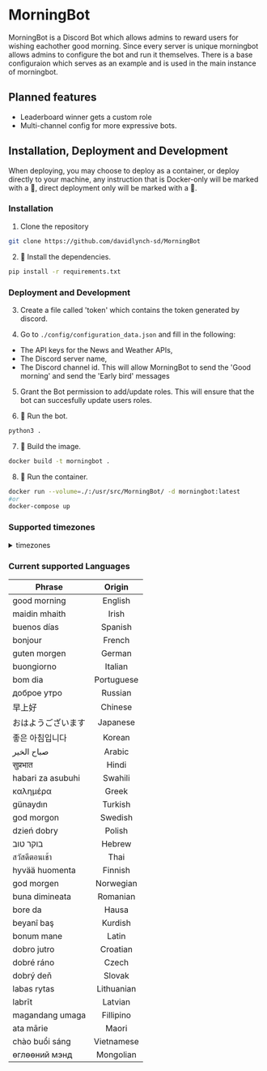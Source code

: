 # MorningBot

MorningBot is a Discord Bot which allows admins to reward users for wishing eachother good morning. Since every server is unique morningbot allows admins to configure the bot and run it themselves. There is a base configuraion which serves as an example and is used in the main instance of morningbot. 

## Planned features
- Leaderboard winner gets a custom role
- Multi-channel config for more expressive bots.

## Installation, Deployment and Development

When deploying, you may choose to deploy as a container, or deploy directly to your machine, any instruction that is Docker-only will be marked with a 🐳, direct deployment only will be marked with a 🚀.

### Installation
1. Clone the repository
```bash
git clone https://github.com/davidlynch-sd/MorningBot
```

2. 🚀 Install the dependencies.
```bash
pip install -r requirements.txt
```

### Deployment and Development

3. Create a file called 'token' which contains the token generated by discord.

4. Go to `./config/configuration_data.json` and fill in the following:
- The API keys for the News and Weather APIs,
- The Discord server name,
- The Discord channel id.
This will allow MorningBot to send the 'Good morning' and send the 'Early bird' messages

5. Grant the Bot permission to add/update roles. This will ensure that the bot can succesfully update users roles.

6. 🚀 Run the bot.

```bash
python3 .
```

7. 🐳 Build the image.

```bash
docker build -t morningbot .
```

8. 🐳 Run the container.

```bash
docker run --volume=./:/usr/src/MorningBot/ -d morningbot:latest
#or
docker-compose up
```

### Supported timezones
<details>
<summary>timezones</summary>
<br>
['Africa/Abidjan', 'Africa/Accra', 'Africa/Addis_Ababa', 'Africa/Algiers', 'Africa/Asmara', 'Africa/Asmera', 'Africa/Bamako', 'Africa/Bangui', 'Africa/Banjul', 'Africa/Bissau', 'Africa/Blantyre', 'Africa/Brazzaville', 'Africa/Bujumbura', 'Africa/Cairo', 'Africa/Casablanca', 'Africa/Ceuta', 'Africa/Conakry', 'Africa/Dakar', 'Africa/Dar_es_Salaam', 'Africa/Djibouti', 'Africa/Douala', 'Africa/El_Aaiun', 'Africa/Freetown', 'Africa/Gaborone', 'Africa/Harare', 'Africa/Johannesburg', 'Africa/Juba', 'Africa/Kampala', 'Africa/Khartoum', 'Africa/Kigali', 'Africa/Kinshasa', 'Africa/Lagos', 'Africa/Libreville', 'Africa/Lome', 'Africa/Luanda', 'Africa/Lubumbashi', 'Africa/Lusaka', 'Africa/Malabo', 'Africa/Maputo', 'Africa/Maseru', 'Africa/Mbabane', 'Africa/Mogadishu', 'Africa/Monrovia', 'Africa/Nairobi', 'Africa/Ndjamena', 'Africa/Niamey', 'Africa/Nouakchott', 'Africa/Ouagadougou', 'Africa/Porto-Novo', 'Africa/Sao_Tome', 'Africa/Timbuktu', 'Africa/Tripoli', 'Africa/Tunis', 'Africa/Windhoek', 'America/Adak', 'America/Anchorage', 'America/Anguilla', 'America/Antigua', 'America/Araguaina', 'America/Argentina/Buenos_Aires', 'America/Argentina/Catamarca', 'America/Argentina/ComodRivadavia', 'America/Argentina/Cordoba', 'America/Argentina/Jujuy', 'America/Argentina/La_Rioja', 'America/Argentina/Mendoza', 'America/Argentina/Rio_Gallegos', 'America/Argentina/Salta', 'America/Argentina/San_Juan', 'America/Argentina/San_Luis', 'America/Argentina/Tucuman', 'America/Argentina/Ushuaia', 'America/Aruba', 'America/Asuncion', 'America/Atikokan', 'America/Atka', 'America/Bahia', 'America/Bahia_Banderas', 'America/Barbados', 'America/Belem', 'America/Belize', 'America/Blanc-Sablon', 'America/Boa_Vista', 'America/Bogota', 'America/Boise', 'America/Buenos_Aires', 'America/Cambridge_Bay', 'America/Campo_Grande', 'America/Cancun', 'America/Caracas', 'America/Catamarca', 'America/Cayenne', 'America/Cayman', 'America/Chicago', 'America/Chihuahua', 'America/Ciudad_Juarez', 'America/Coral_Harbour', 'America/Cordoba', 'America/Costa_Rica', 'America/Creston', 'America/Cuiaba', 'America/Curacao', 'America/Danmarkshavn', 'America/Dawson', 'America/Dawson_Creek', 'America/Denver', 'America/Detroit', 'America/Dominica', 'America/Edmonton', 'America/Eirunepe', 'America/El_Salvador', 'America/Ensenada', 'America/Fort_Nelson', 'America/Fort_Wayne', 'America/Fortaleza', 'America/Glace_Bay', 'America/Godthab', 'America/Goose_Bay', 'America/Grand_Turk', 'America/Grenada', 'America/Guadeloupe', 'America/Guatemala', 'America/Guayaquil', 'America/Guyana', 'America/Halifax', 'America/Havana', 'America/Hermosillo', 'America/Indiana/Indianapolis', 'America/Indiana/Knox', 'America/Indiana/Marengo', 'America/Indiana/Petersburg', 'America/Indiana/Tell_City', 'America/Indiana/Vevay', 'America/Indiana/Vincennes', 'America/Indiana/Winamac', 'America/Indianapolis', 'America/Inuvik', 'America/Iqaluit', 'America/Jamaica', 'America/Jujuy', 'America/Juneau', 'America/Kentucky/Louisville', 'America/Kentucky/Monticello', 'America/Knox_IN', 'America/Kralendijk', 'America/La_Paz', 'America/Lima', 'America/Los_Angeles', 'America/Louisville', 'America/Lower_Princes', 'America/Maceio', 'America/Managua', 'America/Manaus', 'America/Marigot', 'America/Martinique', 'America/Matamoros', 'America/Mazatlan', 'America/Mendoza', 'America/Menominee', 'America/Merida', 'America/Metlakatla', 'America/Mexico_City', 'America/Miquelon', 'America/Moncton', 'America/Monterrey', 'America/Montevideo', 'America/Montreal', 'America/Montserrat', 'America/Nassau', 'America/New_York', 'America/Nipigon', 'America/Nome', 'America/Noronha', 'America/North_Dakota/Beulah', 'America/North_Dakota/Center', 'America/North_Dakota/New_Salem', 'America/Nuuk', 'America/Ojinaga', 'America/Panama', 'America/Pangnirtung', 'America/Paramaribo', 'America/Phoenix', 'America/Port-au-Prince', 'America/Port_of_Spain', 'America/Porto_Acre', 'America/Porto_Velho', 'America/Puerto_Rico', 'America/Punta_Arenas', 'America/Rainy_River', 'America/Rankin_Inlet', 'America/Recife', 'America/Regina', 'America/Resolute', 'America/Rio_Branco', 'America/Rosario', 'America/Santa_Isabel', 'America/Santarem', 'America/Santiago', 'America/Santo_Domingo', 'America/Sao_Paulo', 'America/Scoresbysund', 'America/Shiprock', 'America/Sitka', 'America/St_Barthelemy', 'America/St_Johns', 'America/St_Kitts', 'America/St_Lucia', 'America/St_Thomas', 'America/St_Vincent', 'America/Swift_Current', 'America/Tegucigalpa', 'America/Thule', 'America/Thunder_Bay', 'America/Tijuana', 'America/Toronto', 'America/Tortola', 'America/Vancouver', 'America/Virgin', 'America/Whitehorse', 'America/Winnipeg', 'America/Yakutat', 'America/Yellowknife', 'Antarctica/Casey', 'Antarctica/Davis', 'Antarctica/DumontDUrville', 'Antarctica/Macquarie', 'Antarctica/Mawson', 'Antarctica/McMurdo', 'Antarctica/Palmer', 'Antarctica/Rothera', 'Antarctica/South_Pole', 'Antarctica/Syowa', 'Antarctica/Troll', 'Antarctica/Vostok', 'Arctic/Longyearbyen', 'Asia/Aden', 'Asia/Almaty', 'Asia/Amman', 'Asia/Anadyr', 'Asia/Aqtau', 'Asia/Aqtobe', 'Asia/Ashgabat', 'Asia/Ashkhabad', 'Asia/Atyrau', 'Asia/Baghdad', 'Asia/Bahrain', 'Asia/Baku', 'Asia/Bangkok', 'Asia/Barnaul', 'Asia/Beirut', 'Asia/Bishkek', 'Asia/Brunei', 'Asia/Calcutta', 'Asia/Chita', 'Asia/Choibalsan', 'Asia/Chongqing', 'Asia/Chungking', 'Asia/Colombo', 'Asia/Dacca', 'Asia/Damascus', 'Asia/Dhaka', 'Asia/Dili', 'Asia/Dubai', 'Asia/Dushanbe', 'Asia/Famagusta', 'Asia/Gaza', 'Asia/Harbin', 'Asia/Hebron', 'Asia/Ho_Chi_Minh', 'Asia/Hong_Kong', 'Asia/Hovd', 'Asia/Irkutsk', 'Asia/Istanbul', 'Asia/Jakarta', 'Asia/Jayapura', 'Asia/Jerusalem', 'Asia/Kabul', 'Asia/Kamchatka', 'Asia/Karachi', 'Asia/Kashgar', 'Asia/Kathmandu', 'Asia/Katmandu', 'Asia/Khandyga', 'Asia/Kolkata', 'Asia/Krasnoyarsk', 'Asia/Kuala_Lumpur', 'Asia/Kuching', 'Asia/Kuwait', 'Asia/Macao', 'Asia/Macau', 'Asia/Magadan', 'Asia/Makassar', 'Asia/Manila', 'Asia/Muscat', 'Asia/Nicosia', 'Asia/Novokuznetsk', 'Asia/Novosibirsk', 'Asia/Omsk', 'Asia/Oral', 'Asia/Phnom_Penh', 'Asia/Pontianak', 'Asia/Pyongyang', 'Asia/Qatar', 'Asia/Qostanay', 'Asia/Qyzylorda', 'Asia/Rangoon', 'Asia/Riyadh', 'Asia/Saigon', 'Asia/Sakhalin', 'Asia/Samarkand', 'Asia/Seoul', 'Asia/Shanghai', 'Asia/Singapore', 'Asia/Srednekolymsk', 'Asia/Taipei', 'Asia/Tashkent', 'Asia/Tbilisi', 'Asia/Tehran', 'Asia/Tel_Aviv', 'Asia/Thimbu', 'Asia/Thimphu', 'Asia/Tokyo', 'Asia/Tomsk', 'Asia/Ujung_Pandang', 'Asia/Ulaanbaatar', 'Asia/Ulan_Bator', 'Asia/Urumqi', 'Asia/Ust-Nera', 'Asia/Vientiane', 'Asia/Vladivostok', 'Asia/Yakutsk', 'Asia/Yangon', 'Asia/Yekaterinburg', 'Asia/Yerevan', 'Atlantic/Azores', 'Atlantic/Bermuda', 'Atlantic/Canary', 'Atlantic/Cape_Verde', 'Atlantic/Faeroe', 'Atlantic/Faroe', 'Atlantic/Jan_Mayen', 'Atlantic/Madeira', 'Atlantic/Reykjavik', 'Atlantic/South_Georgia', 'Atlantic/St_Helena', 'Atlantic/Stanley', 'Australia/ACT', 'Australia/Adelaide', 'Australia/Brisbane', 'Australia/Broken_Hill', 'Australia/Canberra', 'Australia/Currie', 'Australia/Darwin', 'Australia/Eucla', 'Australia/Hobart', 'Australia/LHI', 'Australia/Lindeman', 'Australia/Lord_Howe', 'Australia/Melbourne', 'Australia/NSW', 'Australia/North', 'Australia/Perth', 'Australia/Queensland', 'Australia/South', 'Australia/Sydney', 'Australia/Tasmania', 'Australia/Victoria', 'Australia/West', 'Australia/Yancowinna', 'Brazil/Acre', 'Brazil/DeNoronha', 'Brazil/East', 'Brazil/West', 'CET', 'CST6CDT', 'Canada/Atlantic', 'Canada/Central', 'Canada/Eastern', 'Canada/Mountain', 'Canada/Newfoundland', 'Canada/Pacific', 'Canada/Saskatchewan', 'Canada/Yukon', 'Chile/Continental', 'Chile/EasterIsland', 'Cuba', 'EET', 'EST', 'EST5EDT', 'Egypt', 'Eire', 'Etc/GMT', 'Etc/GMT+0', 'Etc/GMT+1', 'Etc/GMT+10', 'Etc/GMT+11', 'Etc/GMT+12', 'Etc/GMT+2', 'Etc/GMT+3', 'Etc/GMT+4', 'Etc/GMT+5', 'Etc/GMT+6', 'Etc/GMT+7', 'Etc/GMT+8', 'Etc/GMT+9', 'Etc/GMT-0', 'Etc/GMT-1', 'Etc/GMT-10', 'Etc/GMT-11', 'Etc/GMT-12', 'Etc/GMT-13', 'Etc/GMT-14', 'Etc/GMT-2', 'Etc/GMT-3', 'Etc/GMT-4', 'Etc/GMT-5', 'Etc/GMT-6', 'Etc/GMT-7', 'Etc/GMT-8', 'Etc/GMT-9', 'Etc/GMT0', 'Etc/Greenwich', 'Etc/UCT', 'Etc/UTC', 'Etc/Universal', 'Etc/Zulu', 'Europe/Amsterdam', 'Europe/Andorra', 'Europe/Astrakhan', 'Europe/Athens', 'Europe/Belfast', 'Europe/Belgrade', 'Europe/Berlin', 'Europe/Bratislava', 'Europe/Brussels', 'Europe/Bucharest', 'Europe/Budapest', 'Europe/Busingen', 'Europe/Chisinau', 'Europe/Copenhagen', 'Europe/Dublin', 'Europe/Gibraltar', 'Europe/Guernsey', 'Europe/Helsinki', 'Europe/Isle_of_Man', 'Europe/Istanbul', 'Europe/Jersey', 'Europe/Kaliningrad', 'Europe/Kiev', 'Europe/Kirov', 'Europe/Kyiv', 'Europe/Lisbon', 'Europe/Ljubljana', 'Europe/London', 'Europe/Luxembourg', 'Europe/Madrid', 'Europe/Malta', 'Europe/Mariehamn', 'Europe/Minsk', 'Europe/Monaco', 'Europe/Moscow', 'Europe/Nicosia', 'Europe/Oslo', 'Europe/Paris', 'Europe/Podgorica', 'Europe/Prague', 'Europe/Riga', 'Europe/Rome', 'Europe/Samara', 'Europe/San_Marino', 'Europe/Sarajevo', 'Europe/Saratov', 'Europe/Simferopol', 'Europe/Skopje', 'Europe/Sofia', 'Europe/Stockholm', 'Europe/Tallinn', 'Europe/Tirane', 'Europe/Tiraspol', 'Europe/Ulyanovsk', 'Europe/Uzhgorod', 'Europe/Vaduz', 'Europe/Vatican', 'Europe/Vienna', 'Europe/Vilnius', 'Europe/Volgograd', 'Europe/Warsaw', 'Europe/Zagreb', 'Europe/Zaporozhye', 'Europe/Zurich', 'GB', 'GB-Eire', 'GMT', 'GMT+0', 'GMT-0', 'GMT0', 'Greenwich', 'HST', 'Hongkong', 'Iceland', 'Indian/Antananarivo', 'Indian/Chagos', 'Indian/Christmas', 'Indian/Cocos', 'Indian/Comoro', 'Indian/Kerguelen', 'Indian/Mahe', 'Indian/Maldives', 'Indian/Mauritius', 'Indian/Mayotte', 'Indian/Reunion', 'Iran', 'Israel', 'Jamaica', 'Japan', 'Kwajalein', 'Libya', 'MET', 'MST', 'MST7MDT', 'Mexico/BajaNorte', 'Mexico/BajaSur', 'Mexico/General', 'NZ', 'NZ-CHAT', 'Navajo', 'PRC', 'PST8PDT', 'Pacific/Apia', 'Pacific/Auckland', 'Pacific/Bougainville', 'Pacific/Chatham', 'Pacific/Chuuk', 'Pacific/Easter', 'Pacific/Efate', 'Pacific/Enderbury', 'Pacific/Fakaofo', 'Pacific/Fiji', 'Pacific/Funafuti', 'Pacific/Galapagos', 'Pacific/Gambier', 'Pacific/Guadalcanal', 'Pacific/Guam', 'Pacific/Honolulu', 'Pacific/Johnston', 'Pacific/Kanton', 'Pacific/Kiritimati', 'Pacific/Kosrae', 'Pacific/Kwajalein', 'Pacific/Majuro', 'Pacific/Marquesas', 'Pacific/Midway', 'Pacific/Nauru', 'Pacific/Niue', 'Pacific/Norfolk', 'Pacific/Noumea', 'Pacific/Pago_Pago', 'Pacific/Palau', 'Pacific/Pitcairn', 'Pacific/Pohnpei', 'Pacific/Ponape', 'Pacific/Port_Moresby', 'Pacific/Rarotonga', 'Pacific/Saipan', 'Pacific/Samoa', 'Pacific/Tahiti', 'Pacific/Tarawa', 'Pacific/Tongatapu', 'Pacific/Truk', 'Pacific/Wake', 'Pacific/Wallis', 'Pacific/Yap', 'Poland', 'Portugal', 'ROC', 'ROK', 'Singapore', 'Turkey', 'UCT', 'US/Alaska', 'US/Aleutian', 'US/Arizona', 'US/Central', 'US/East-Indiana', 'US/Eastern', 'US/Hawaii', 'US/Indiana-Starke', 'US/Michigan', 'US/Mountain', 'US/Pacific', 'US/Samoa', 'UTC', 'Universal', 'W-SU', 'WET', 'Zulu']
</details>

### Current supported Languages

|      Phrase       |    Origin     |  
|-------------------|:-------------:|
| good morning      |  English      | 
| maidin mhaith     |  Irish        |  
| buenos días       |  Spanish      |
| bonjour           |  French       | 
| guten morgen      |  German       |  
| buongiorno        |  Italian      |
| bom dia           |  Portuguese   | 
| доброе утро       |  Russian      |  
| 早上好            |  Chinese      |
| おはようございます |  Japanese     | 
| 좋은 아침입니다    |  Korean       |  
| صباح الخير       |  Arabic       |
| सुप्रभात            |   Hindi       | 
| habari za asubuhi |  Swahili      |  
| καλημέρα          |  Greek        |
| günaydın          |  Turkish      | 
| god morgon        |  Swedish      |  
| dzień dobry       |  Polish       |
| בוקר טוב         |  Hebrew       | 
| สวัสดีตอนเช้า        |  Thai         |  
| hyvää huomenta    |  Finnish      |
| god morgen        |  Norwegian    | 
| buna dimineata    |  Romanian     |  
| bore da           |  Hausa        |
| beyanî baş        |  Kurdish      | 
| bonum mane        |  Latin        |  
| dobro jutro       |  Croatian     |
| dobré ráno        |  Czech        |  
| dobrý deň         |  Slovak       |
| labas rytas       |  Lithuanian   | 
| labrīt            |  Latvian      |  
| magandang umaga   |  Fillipino    |
| ata mārie         |  Maori        | 
| chào buổi sáng    |  Vietnamese   |  
| өглөөний мэнд     |  Mongolian    |
